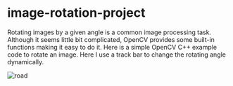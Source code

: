 # image-rotation-project
  Rotating images by a given angle is a common image processing task. Although it seems little bit complicated, OpenCV provides some built-in functions making it easy to do it. Here is a simple OpenCV C++ example code to rotate an image. Here I use a track bar to change the rotating angle dynamically.
  
  ![road](https://user-images.githubusercontent.com/66546368/104435314-3ebc4e80-55b2-11eb-8f89-f2dada6e1569.jpg)
